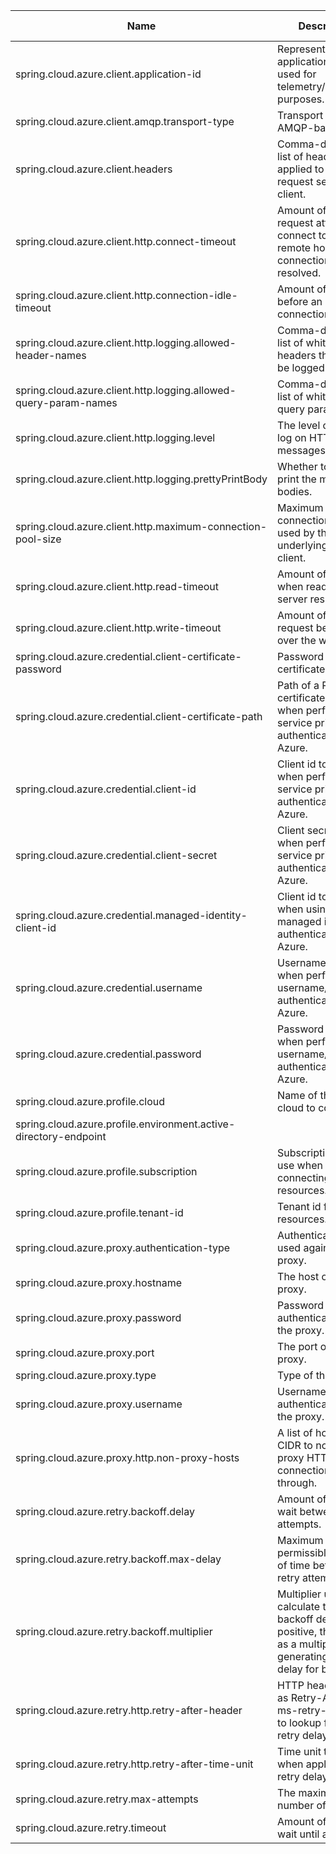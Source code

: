 

| Name                                                         | Description                                                  | Default Value |
| ------------------------------------------------------------ | ------------------------------------------------------------ | ------------- |
| spring.cloud.azure.client.application-id                     | Represents current application and is used for telemetry/monitoring purposes. |               |
| spring.cloud.azure.client.amqp.transport-type                | Transport type for AMQP-based client.                        |               |
| spring.cloud.azure.client.headers                            | Comma-delimited list of headers applied to each request sent with client. |               |
| spring.cloud.azure.client.http.connect-timeout               | Amount of time the request attempts to connect to the remote host and the connection is resolved. |               |
| spring.cloud.azure.client.http.connection-idle-timeout       | Amount of time before an idle connection.                    |               |
| spring.cloud.azure.client.http.logging.allowed-header-names  | Comma-delimited list of whitelisted headers that should be logged. |               |
| spring.cloud.azure.client.http.logging.allowed-query-param-names | Comma-delimited list of whitelisted query parameters.        |               |
| spring.cloud.azure.client.http.logging.level                 | The level of detail to log on HTTP messages.                 |               |
| spring.cloud.azure.client.http.logging.prettyPrintBody       | Whether to pretty print the message bodies.                  |               |
| spring.cloud.azure.client.http.maximum-connection-pool-size  | Maximum connection pool size used by the underlying HTTP client. |               |
| spring.cloud.azure.client.http.read-timeout                  | Amount of time used when reading the server response.        |               |
| spring.cloud.azure.client.http.write-timeout                 | Amount of time each request being sent over the w            |               |
| spring.cloud.azure.credential.client-certificate-password    | Password of the certificate file.                            |               |
| spring.cloud.azure.credential.client-certificate-path        | Path of a PEM certificate file to use when performing service principal authentication with Azure. |               |
| spring.cloud.azure.credential.client-id                      | Client id to use when performing service principal authentication with Azure. |               |
| spring.cloud.azure.credential.client-secret                  | Client secret to use when performing service principal authentication with Azure. |               |
| spring.cloud.azure.credential.managed-identity-client-id     | Client id to use when using managed identity to authenticate with Azure. |               |
| spring.cloud.azure.credential.username                       | Username to use when performing username/password authentication with Azure. |               |
| spring.cloud.azure.credential.password                       | Password to use when performing username/password authentication with Azure. |               |
| spring.cloud.azure.profile.cloud                             | Name of the Azure cloud to connect to.                       |               |
| spring.cloud.azure.profile.environment.active-directory-endpoint |                                                              |               |
| spring.cloud.azure.profile.subscription                      | Subscription id to use when connecting to Azure resources.   |               |
| spring.cloud.azure.profile.tenant-id                         | Tenant id for Azure resources.                               |               |
| spring.cloud.azure.proxy.authentication-type                 | Authentication type used against the proxy.                  |               |
| spring.cloud.azure.proxy.hostname                            | The host of the proxy.                                       |               |
| spring.cloud.azure.proxy.password                            | Password used to authenticate with the proxy.                |               |
| spring.cloud.azure.proxy.port                                | The port of the proxy.                                       |               |
| spring.cloud.azure.proxy.type                                | Type of the proxy.                                           |               |
| spring.cloud.azure.proxy.username                            | Username used to authenticate with the proxy.                |               |
| spring.cloud.azure.proxy.http.non-proxy-hosts                | A list of hosts or CIDR to not use proxy HTTP/HTTPS connections through. |               |
| spring.cloud.azure.retry.backoff.delay                       | Amount of time to wait between retry attempts.               |               |
| spring.cloud.azure.retry.backoff.max-delay                   | Maximum permissible amount of time between retry attempts.   |               |
| spring.cloud.azure.retry.backoff.multiplier                  | Multiplier used to calculate the next backoff delay. If positive, then used as a multiplier for generating the next delay for backoff. |               |
| spring.cloud.azure.retry.http.retry-after-header             | HTTP header, such as Retry-After or x-ms-retry-after-ms, to lookup for the retry delay. |               |
| spring.cloud.azure.retry.http.retry-after-time-unit          | Time unit to use when applying the retry delay.              |               |
| spring.cloud.azure.retry.max-attempts                        | The maximum number of attempts.                              |               |
| spring.cloud.azure.retry.timeout                             | Amount of time to wait until a timeout.                      |               |

### 